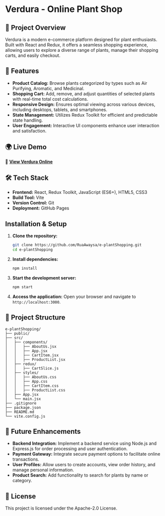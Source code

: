 # Verdura - Online Plant Shop

## 📌 Project Overview
Verdura is a modern e-commerce platform designed for plant enthusiasts. Built with React and Redux, it offers a seamless shopping experience, allowing users to explore a diverse range of plants, manage their shopping carts, and easily checkout.

## 🚀 Features
- **Product Catalog:** Browse plants categorized by types such as Air Purifying, Aromatic, and Medicinal.
- **Shopping Cart:** Add, remove, and adjust quantities of selected plants with real-time total cost calculations.
- **Responsive Design:** Ensures optimal viewing across various devices, including desktops, tablets, and smartphones.
- **State Management:** Utilizes Redux Toolkit for efficient and predictable state handling.
- **User Engagement:** Interactive UI components enhance user interaction and satisfaction.

## 🌍 Live Demo
🔗 **[View Verdura Online](https://ruaawaysa.github.io/e-plantShopping/)**

## 🛠️ Tech Stack
- **Frontend:** React, Redux Toolkit, JavaScript (ES6+), HTML5, CSS3
- **Build Tool:** Vite
- **Version Control:** Git
- **Deployment:** GitHub Pages

## Installation & Setup
1. **Clone the repository:**
   ```bash
   git clone https://github.com/RuaAwaysa/e-plantShopping.git
   cd e-plantShopping
   ```

2.  **Install dependencies:**
    
    ```bash
    npm install
    ```
    
3.  **Start the development server:**
    
    ```bash
    npm start 
    ```
    
4.  **Access the application:** Open your browser and navigate to `http://localhost:3000`.

## 📂 Project Structure

```
e-plantShopping/
├── public/
├── src/
│   ├── components/
│   │   ├── AboutUs.jsx
│   │   ├── App.jsx
│   │   ├── CartItem.jsx
│   │   ├── ProductList.jsx
│   ├── redux/
│   │   ├── CartSlice.js
│   ├── styles/
│   │   ├── AboutUs.css
│   │   ├── App.css
│   │   ├── CartItem.css
│   │   ├── ProductList.css
│   ├── App.jsx
│   └── main.jsx
├── .gitignore
├── package.json
├── README.md
└── vite.config.js
```


## 📢 Future Enhancements

-   **Backend Integration:** Implement a backend service using Node.js and Express.js for order processing and user authentication.
-   **Payment Gateway:** Integrate secure payment options to facilitate online transactions.
-   **User Profiles:** Allow users to create accounts, view order history, and manage personal information.
-   **Product Search:** Add functionality to search for plants by name or category.

## 📜 License

This project is licensed under the Apache-2.0 License.

